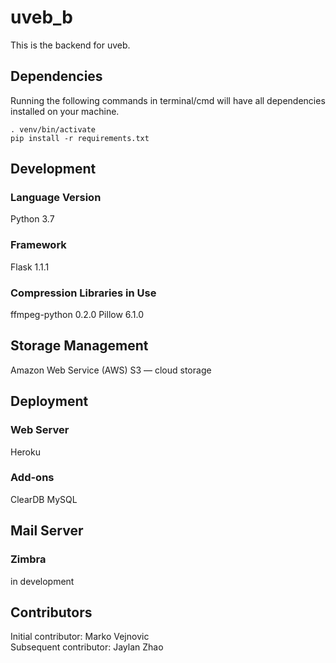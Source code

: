 # uveb_b
This is the backend for uveb.

## Dependencies
Running the following commands in terminal/cmd will have all dependencies installed on your machine.
```
. venv/bin/activate
pip install -r requirements.txt
```

## Development
### Language Version
Python 3.7

### Framework
Flask 1.1.1

### Compression Libraries in Use
ffmpeg-python 0.2.0
Pillow 6.1.0

## Storage Management
Amazon Web Service (AWS) S3 — cloud storage

## Deployment
### Web Server
Heroku

### Add-ons
ClearDB MySQL

## Mail Server
### Zimbra
in development

## Contributors
Initial contributor: Marko Vejnovic\
Subsequent contributor: Jaylan Zhao
